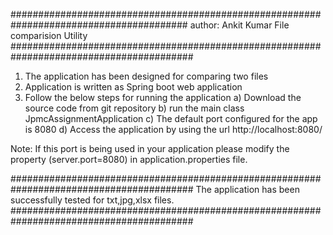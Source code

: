 ########################################################################################
author: Ankit Kumar
File comparision Utility
#########################################################################################
1) The application has been designed for comparing two files
2) Application is written as Spring boot web application
3) Follow the below steps for running the application
   a) Download the source code from git repository
   b) run the main class JpmcAssignmentApplication
   c) The default port configured for the app is 8080
   d) Access the application by using the url 
     http://localhost:8080/

Note: If this port is being used in your application please modify the property (server.port=8080)
in application.properties file.

#########################################################################################
The application has been successfully tested for txt,jpg,xlsx files.
#########################################################################################

